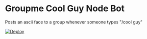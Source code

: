 # Groupme Cool Guy Node Bot

Posts an ascii face to a group whenever someone types "/cool guy"


[![Deploy](https://www.herokucdn.com/deploy/button.png)](https://heroku.com/deploy)
